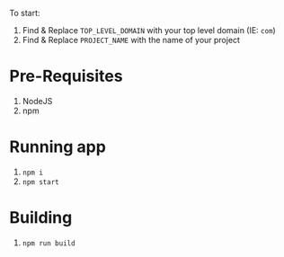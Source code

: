 To start:
1. Find & Replace `TOP_LEVEL_DOMAIN` with your top level domain (IE: `com`)
2. Find & Replace `PROJECT_NAME` with the name of your project



# Pre-Requisites
1. NodeJS
2. npm

# Running app
1. `npm i`
2. `npm start`

# Building
1. `npm run build`
